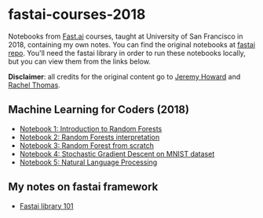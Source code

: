 # fastai-courses-2018
Notebooks from [Fast.ai](https://www.fast.ai/) courses, taught at University of San Francisco in 2018, containing my own notes. You can find the original notebooks at [fastai repo](https://github.com/fastai/fastai/tree/master/courses). You'll need the fastai library in order to run these notebooks locally, but you can view them from the links below.

**Disclaimer**: all credits for the original content go to [Jeremy Howard](https://en.wikipedia.org/wiki/Jeremy_Howard_(entrepreneur)) and [Rachel Thomas](https://www.usfca.edu/arts-sciences/faculty/rachel-thomas).

## Machine Learning for Coders (2018)
* [Notebook 1: Introduction to Random Forests](https://nbviewer.jupyter.org/github/pyjaime/fastai-courses/blob/master/machine-learning-2018/lesson1-rf.ipynb)
* [Notebook 2: Random Forests interpretation](https://nbviewer.jupyter.org/github/pyjaime/fastai-courses/blob/master/machine-learning-2018/lesson2-rf_interpretation.ipynb)
* [Notebook 3: Random Forest from scratch](https://nbviewer.jupyter.org/github/pyjaime/fastai-courses/blob/master/machine-learning-2018/lesson3-rf_foundations.ipynb)
* [Notebook 4: Stochastic Gradient Descent on MNIST dataset](https://nbviewer.jupyter.org/github/pyjaime/fastai-courses/blob/master/machine-learning-2018/lesson4-mnist_sgd.ipynb)
* [Notebook 5: Natural Language Processing](https://nbviewer.jupyter.org/github/pyjaime/fastai-courses/blob/master/machine-learning-2018/lesson5-nlp.ipynb)

## My notes on fastai framework
* [Fastai library 101](https://nbviewer.jupyter.org/github/pyjaime/fastai-courses/blob/master/fastai-101.ipynb)